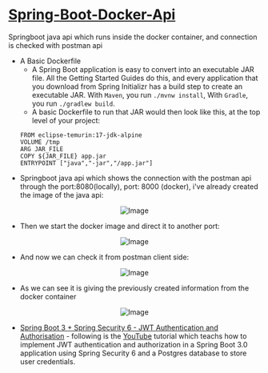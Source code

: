 # [Spring-Boot-Docker-Api](https://spring.io/guides/topicals/spring-boot-docker/)
Springboot java api which runs inside the docker container, and connection is checked with postman api

- A Basic Dockerfile
  - A Spring Boot application is easy to convert into an executable JAR file. All the Getting Started Guides do this, and every application that you download from Spring Initializr has a build step to create an executable JAR. With `Maven`, you run `./mvnw install`, With `Gradle`, you run `./gradlew build`.
  -  A basic Dockerfile to run that JAR would then look like this, at the top level of your project:
    ```
    FROM eclipse-temurin:17-jdk-alpine
    VOLUME /tmp
    ARG JAR_FILE
    COPY ${JAR_FILE} app.jar
    ENTRYPOINT ["java","-jar","/app.jar"]
    ```
- Springboot java api which shows the connection with the postman api through the port:8080(locally), port: 8000 (docker), i've already created the image of the java api:

<p align="center">
  <img src="https://user-images.githubusercontent.com/24220136/227764481-756cb219-6bbd-49f6-9b4e-fad87ec73c1c.png" alt="Image">
</p>

- Then we start the docker image and direct it to another port:

<p align="center">
  <img src="https://user-images.githubusercontent.com/24220136/227764655-74576719-6a72-434c-8463-5e311eeaa96a.png" alt="Image">
</p>

- And now we can check it from postman client side:

<p align="center">
  <img src="https://user-images.githubusercontent.com/24220136/227764684-80e32615-4053-4830-a1f0-5317bbfc7126.png" alt="Image">
</p>

- As we can see it is giving the previously created information from the docker container

<p align="center">
  <img src="https://github.com/af4092/Spring-Boot-Docker-Api/assets/24220136/f7af8d46-9c36-49ec-90ca-c09809c388e8" alt="Image">
</p>

- [Spring Boot 3 + Spring Security 6 - JWT Authentication and Authorisation](https://youtu.be/KxqlJblhzfI) - following is the [YouTube](https://www.youtube.com/) tutorial which teachs how to implement JWT authentication and authorization in a Spring Boot 3.0 application using Spring Security 6 and a Postgres database to store user credentials. 
